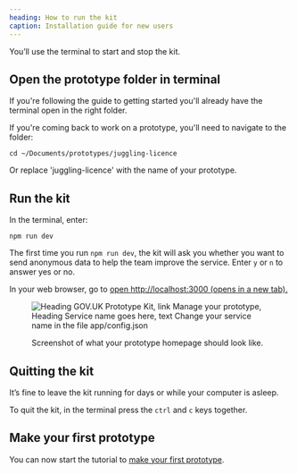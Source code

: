 ```yaml
---
heading: How to run the kit
caption: Installation guide for new users
---
```


You’ll use the terminal to start and stop the kit.

## Open the prototype folder in terminal

If you're following the guide to getting started you'll already have the terminal open in the right folder.

If you're coming back to work on a prototype, you'll need to navigate to the folder:

`cd ~/Documents/prototypes/juggling-licence`

Or replace 'juggling-licence' with the name of your prototype.

## Run the kit

In the terminal, enter:

`npm run dev`

The first time you run `npm run dev`, the kit will ask you whether you want to send anonymous data to help the team improve the service. Enter `y` or `n` to answer yes or no.

In your web browser, go to <a href="http://localhost:3000" target="_blank">open http://localhost:3000 (opens in a new tab).</a>

<figure>

![Heading GOV.UK Prototype Kit, link Manage your prototype, Heading Service name goes here, text Change your service name in the file app/config.json](/public/docs/v13/images/docs/prototype-kit-homepage.png)

<figcaption class="govuk-body">Screenshot of what your prototype homepage should look like.</figcaption>
</figure>

## Quitting the kit

It’s fine to leave the kit running for days or while your computer is asleep.

To quit the kit, in the terminal press the `ctrl` and `c` keys together.

## Make your first prototype

You can now start the tutorial to [make your first prototype](../make-first-prototype/start).
